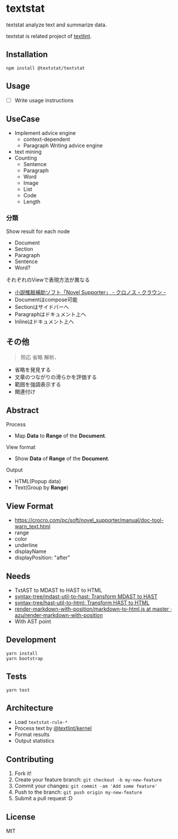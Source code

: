 # textstat

textstat analyze text and summarize data.

textstat is related project of [textlint](https://github.com/textlint/textlint "textlint").

## Installation

    npm install @textstat/textstat

## Usage

- [ ] Write usage instructions

## UseCase

- Implement advice engine 
    - context-dependent
    - Paragraph Writing advice engine
- text mining
- Counting
    - Sentence
    - Paragraph
    - Word
    - Image
    - List
    - Code
    - Length


### 分類

Show result for each node

- Document
- Section
- Paragraph
- Sentence
- Word?

それぞれのViewで表現方法が異なる

- [小説推敲補助ソフト「Novel Supporter」 - クロノス・クラウン -](https://crocro.com/pc/soft/novel_supporter/)
- Documentはcompose可能
- Sectionはサイドバーへ
- Paragraphはドキュメント上へ
- Inlineはドキュメント上へ

## その他

> 照応 省略 解析、

- 省略を発見する
- 文章のつながりの滑らかを評価する
- 範囲を強調表示する
- 関連付け

## Abstract

Process

- Map **Data** to **Range** of the **Document**.

View format

- Show **Data** of **Range** of the **Document**.

Output

- HTML(Popup data)
- Text(Group by **Range**)

## View Format

- https://crocro.com/pc/soft/novel_supporter/manual/doc-tool-warn_text.html
- range
- color
- underline
- displayName
- displayPosition: "after"

## Needs

- TxtAST to MDAST to HAST to HTML
- [syntax-tree/mdast-util-to-hast: Transform MDAST to HAST](https://github.com/syntax-tree/mdast-util-to-hast "syntax-tree/mdast-util-to-hast: Transform MDAST to HAST")
- [syntax-tree/hast-util-to-html: Transform HAST to HTML](https://github.com/syntax-tree/hast-util-to-html "syntax-tree/hast-util-to-html: Transform HAST to HTML")
- [render-markdown-with-position/markdown-to-html.js at master · azu/render-markdown-with-position](https://github.com/azu/render-markdown-with-position/blob/master/lib/markdown-to-html.js "render-markdown-with-position/markdown-to-html.js at master · azu/render-markdown-with-position")
- With AST point

## Development

    yarn install
    yarn bootstrap

## Tests

    yarn test

## Architecture

- Load `textstat-rule-*`
- Process text by [@textlint/kernel](https://github.com/textlint/textlint/tree/master/packages/%40textlint/kernel "@textlint/kernel")
- Format results
- Output statistics

## Contributing

1. Fork it!
2. Create your feature branch: `git checkout -b my-new-feature`
3. Commit your changes: `git commit -am 'Add some feature'`
4. Push to the branch: `git push origin my-new-feature`
5. Submit a pull request :D

## License

MIT
